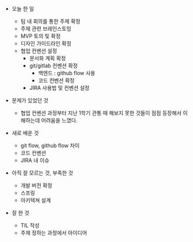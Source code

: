 - 오늘 한 일
    - 팀 내 회의를 통한 주제 확정
    - 주제 관련 브레인스토밍
    - MVP 토의 및 확정
    - 디자인 가이드라인 확정
    - 협업 컨벤션 설정
        - 문서화 계획 확정
        - git/gitlab 컨벤션 확정
            - 백엔드 : github flow 사용
            - 코드 컨벤션 확정
        - JIRA 사용법 및 컨벤션 설정
- 문제가 있었던 것
    - 협업 컨벤션 과정부터 지난 1학기 관통 때 해보지 못한 것들이 점점 등장해서 이해하는데 어려움을 느꼈다. 
- 새로 배운 것
    - git flow, github flow 차이
    - 코드 컨벤션
    - JIRA 내 이슈 
    
- 아직 잘 모르는 것, 부족한 것
    - 개발 버전 확정
    - 스프링
    - 아키텍쳐 설계
- 잘 한 것
    - TIL 작성
    - 주제 정하는 과정에서 아이디어

